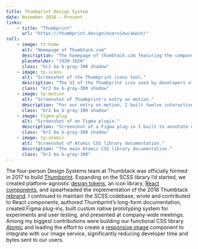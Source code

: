 ```yaml
---
title: Thumbprint Design System
date: November 2016 — Present
links:
    - title: "Thumbprint"
      url: "https://thumbprint.design/overview/about/"
roll:
    - image: tt-home
      alt: "Homepage of Thumbtack.com"
      description: "The homepage of thumbtack.com featuring the components, icons, and Atomic CSS library of the Thumbprint design system."
      placeholder: "1920-1650"
      class: "br2 ba b-gray-300 shadow"
    - image: tp-icons
      alt: "Screenshot of the Thumbprint icons tool."
      description: "The UI of the Thumbprint icon used by developers at Thumbtack. I redesigned and rebuilt the UI to improve the experience of finding icons."
      class: "br2 ba b-gray-300 shadow"
    - image: tp-motion
      alt: "Screenshot of Thumbprint's entry on motion."
      description: "For our entry on motion, I built twelve interactive React examples to demonstrate the type and speed of animations we want to encourage."
      class: "br2 ba b-gray-300 shadow"
    - image: figma-plug
      alt: "Screenshot of an Figma plugin."
      description: "Screenshot of a Figma plug-in I built to annotate designs, providing developers the tracking events required in code."
      class: "br2 ba b-gray-300 shadow"
    - image: tp-atomic
      alt: "Screenshot of Atomic CSS library documentation."
      description: "The main Atomic CSS library documentation."
      class: "br2 ba b-gray-300"
---
```


The four-person Design Systems team at Thumbtack was officially formed in 2017 to build [Thumbprint](https://thumbprint.design). Expanding on the SCSS library I’d started, we created platform-agnostic [design tokens](https://thumbprint.design/tokens/scss/), an icon library, [React components](https://thumbprint.design/components/overview/), and spearheaded the implementation of the 2018 Thumbtack [rebrand](https://thumbtack.com/brand/). I continued to maintain the SCSS codebase, wrote and contributed to React components, authored Thumbprint’s long-form documentation, created Figma plug-ins, built custom native prototyping system for experiments and user testing, and presented at company-wide meetings. Among my biggest contributions were building our functional CSS library [Atomic](/write/functional-css.html) and leading the effort to create a [responsive image](https://developer.mozilla.org/en-US/docs/Learn/HTML/Multimedia_and_embedding/Responsive_images) component to integrate with our image service, significantly reducing developer time and bytes sent to our users.
